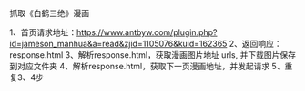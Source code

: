 抓取《白鹤三绝》漫画

1、首页请求地址：https://www.antbyw.com/plugin.php?id=jameson_manhua&a=read&zjid=1105076&kuid=162365
2、返回响应：response.html
3、解析response.html，获取漫画图片地址 urls, 并下载图片保存到对应文件夹
4、解析response.html，获取下一页漫画地址，并发起请求
5、重复3、4步